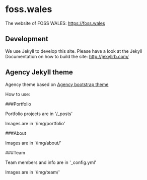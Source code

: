 # foss.wales
The website of FOSS WALES: https://foss.wales

## Development

We use Jekyll to develop this site.
Please have a look at the Jekyll Documentation on how to build the site: http://jekyllrb.com/

## Agency Jekyll theme

Agency theme based on [Agency bootstrap theme ](https://startbootstrap.com/template-overviews/agency/)

How to use:

###Portfolio 

Portfolio projects are in '/_posts'

Images are in '/img/portfolio'

###About

Images are in '/img/about/'

###Team

Team members and info are in '_config.yml'

Images are in '/img/team/'



